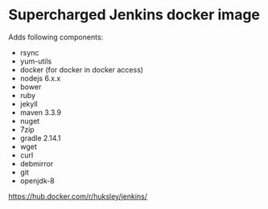 # Supercharged Jenkins docker image

Adds following components:

  * rsync
  * yum-utils
  * docker (for docker in docker access)
  * nodejs 6.x.x
  * bower
  * ruby
  * jekyll
  * maven 3.3.9
  * nuget
  * 7zip
  * gradle 2.14.1
  * wget
  * curl
  * debmirror
  * git
  * openjdk-8
  
https://hub.docker.com/r/huksley/jenkins/
